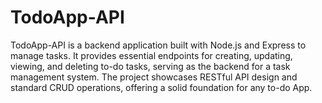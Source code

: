 # TodoApp-API
TodoApp-API is a backend application built with Node.js and Express to manage tasks. It provides essential endpoints for creating, updating, viewing, and deleting to-do tasks, serving as the backend for a task management system. The project showcases RESTful API design and standard CRUD operations, offering a solid foundation for any to-do App.
